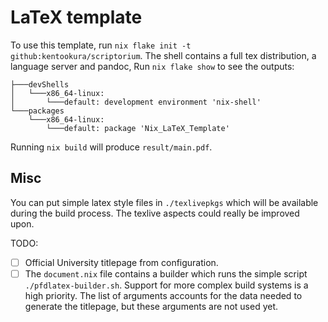 # LaTeX template

To use this template, run `nix flake init -t github:kentookura/scriptorium`. The
shell contains a full tex distribution, a language server and pandoc,
Run `nix flake show` to see the outputs:

```
├───devShells
│   └───x86_64-linux:
│       └───default: development environment 'nix-shell'
└───packages
    └───x86_64-linux:
        └───default: package 'Nix_LaTeX_Template'
```

Running `nix build` will produce `result/main.pdf`.

## Misc

You can put simple latex style files in `./texlivepkgs` which will be available during the build process. The texlive aspects could really be improved upon.

TODO:
- [ ] Official University titlepage from configuration.
- [ ] The `document.nix` file contains a builder which runs the simple script `./pfdlatex-builder.sh`. Support for more complex build systems is a high priority. The list of arguments accounts for the data needed to generate the titlepage, but these arguments are not used yet.
